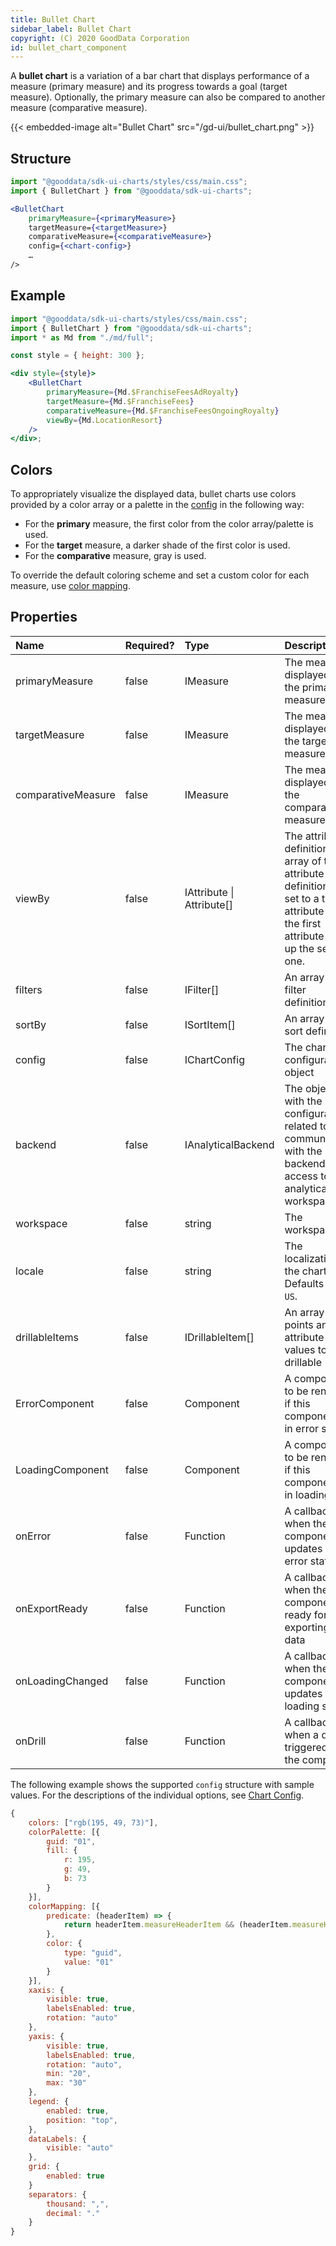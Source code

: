 ```yaml
---
title: Bullet Chart
sidebar_label: Bullet Chart
copyright: (C) 2020 GoodData Corporation
id: bullet_chart_component
---
```


A **bullet chart** is a variation of a bar chart that displays performance of a measure (primary measure) and its progress towards a goal (target measure). Optionally, the primary measure can also be compared to another measure (comparative measure).

{{< embedded-image alt="Bullet Chart" src="/gd-ui/bullet_chart.png" >}}

## Structure

```jsx
import "@gooddata/sdk-ui-charts/styles/css/main.css";
import { BulletChart } from "@gooddata/sdk-ui-charts";

<BulletChart
    primaryMeasure={<primaryMeasure>}
    targetMeasure={<targetMeasure>}
    comparativeMeasure={<comparativeMeasure>}
    config={<chart-config>}
    …
/>
```

## Example

```jsx
import "@gooddata/sdk-ui-charts/styles/css/main.css";
import { BulletChart } from "@gooddata/sdk-ui-charts";
import * as Md from "./md/full";

const style = { height: 300 };

<div style={style}>
    <BulletChart
        primaryMeasure={Md.$FranchiseFeesAdRoyalty}
        targetMeasure={Md.$FranchiseFees}
        comparativeMeasure={Md.$FranchiseFeesOngoingRoyalty}
        viewBy={Md.LocationResort}
    />
</div>;
```

## Colors

To appropriately visualize the displayed data, bullet charts use colors provided by a color array or a palette in the [config](../chart_config/#configure-colors) in the following way:
* For the **primary** measure, the first color from the color array/palette is used.
* For the **target** measure, a darker shade of the first color is used.
* For the **comparative** measure, gray is used.

To override the default coloring scheme and set a custom color for each measure, use [color mapping](../chart_config/#color-mapping).

## Properties

| Name               | Required? | Type                          | Description                                                                                                                                      |
| :----------------- | :-------- | :---------------------------- | :----------------------------------------------------------------------------------------------------------------------------------------------- |
| primaryMeasure     | false     | IMeasure                      | The measure displayed as the primary measure                                                                                                     |
| targetMeasure      | false     | IMeasure                      | The measure displayed as the target measure                                                                                                      |
| comparativeMeasure | false     | IMeasure                      | The measure displayed as the comparative measure                                                                                                 |
| viewBy             | false     | IAttribute &#124; Attribute[] | The attribute definition or an array of two attribute definitions. If set to a two-attribute array, the first attribute wraps up the second one. |
| filters            | false     | IFilter[]                     | An array of filter definitions                                                                                                                   |
| sortBy             | false     | ISortItem[]                   | An array of sort definitions                                                                                                                     |
| config             | false     | IChartConfig                  | The chart configuration object                                                                                                                   |
| backend            | false     | IAnalyticalBackend            | The object with the configuration related to communication with the backend and access to analytical workspaces                                  |
| workspace          | false     | string                        | The workspace ID                                                                                                                                 |
| locale             | false     | string                        | The localization of the chart. Defaults to `en-US`.                                                                                              |
| drillableItems     | false     | IDrillableItem[]              | An array of points and attribute values to be drillable                                                                                          |
| ErrorComponent     | false     | Component                     | A component to be rendered if this component is in error state                                                                                   |
| LoadingComponent   | false     | Component                     | A component to be rendered if this component is in loading state                                                                                 |
| onError            | false     | Function                      | A callback when the component updates its error state                                                                                            |
| onExportReady      | false     | Function                      | A callback when the component is ready for exporting its data                                                                                    |
| onLoadingChanged   | false     | Function                      | A callback when the component updates its loading state                                                                                          |
| onDrill            | false     | Function                      | A callback when a drill is triggered on the component                                                                                            |

The following example shows the supported `config` structure with sample values. For the descriptions of the individual options, see [Chart Config](../chart_config/).

```javascript
{
    colors: ["rgb(195, 49, 73)"],
    colorPalette: [{
        guid: "01",
        fill: {
            r: 195,
            g: 49,
            b: 73
        }
    }],
    colorMapping: [{
        predicate: (headerItem) => {
            return headerItem.measureHeaderItem && (headerItem.measureHeaderItem.localIdentifier === "m1_localIdentifier")
        },
        color: {
            type: "guid",
            value: "01"
        }
    }],
    xaxis: {
        visible: true,
        labelsEnabled: true,
        rotation: "auto"
    },
    yaxis: {
        visible: true,
        labelsEnabled: true,
        rotation: "auto",
        min: "20",
        max: "30"
    },
    legend: {
        enabled: true,
        position: "top",
    },
    dataLabels: {
        visible: "auto"
    },
    grid: {
        enabled: true
    }
    separators: {
        thousand: ",",
        decimal: "."
    }
}
```
